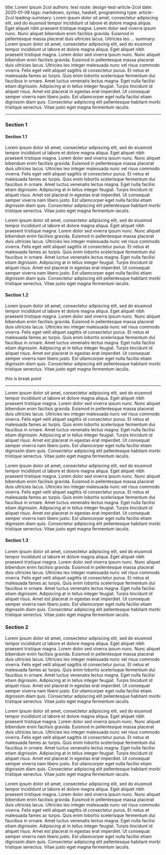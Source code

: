 title: Lorem ipsum 2col
authors: test
route: design-test-article-2col
date: 2020-01-08
tags: markdown, syntax, haskell, programming
type: article-2col
leading-summary: Lorem ipsum dolor sit amet, consectetur adipiscing elit, sed do eiusmod tempor incididunt ut labore et dolore magna aliqua. Eget aliquet nibh praesent tristique magna. Lorem dolor sed viverra ipsum nunc. Nunc aliquet bibendum enim facilisis gravida. Euismod in pellentesque massa placerat duis ultricies lacus. Ultricies leo ...
summary: Lorem ipsum dolor sit amet, consectetur adipiscing elit, sed do eiusmod tempor incididunt ut labore et dolore magna aliqua. Eget aliquet nibh praesent tristique magna. Lorem dolor sed viverra ipsum nunc. Nunc aliquet bibendum enim facilisis gravida. Euismod in pellentesque massa placerat duis ultricies lacus. Ultricies leo integer malesuada nunc vel risus commodo viverra. Felis eget velit aliquet sagittis id consectetur purus. Et netus et malesuada fames ac turpis. Quis enim lobortis scelerisque fermentum dui faucibus in ornare. Amet luctus venenatis lectus magna. Eget nulla facilisi etiam dignissim. Adipiscing at in tellus integer feugiat. Turpis tincidunt id aliquet risus. Amet est placerat in egestas erat imperdiet. Ut consequat semper viverra nam libero justo. Est ullamcorper eget nulla facilisi etiam dignissim diam quis. Consectetur adipiscing elit pellentesque habitant morbi tristique senectus. Vitae justo eget magna fermentum iaculis.

---

### Section 1
#### Section 1.1
Lorem ipsum dolor sit amet, consectetur adipiscing elit, sed do eiusmod tempor incididunt ut labore et dolore magna aliqua. Eget aliquet nibh praesent tristique magna. Lorem dolor sed viverra ipsum nunc. Nunc aliquet bibendum enim facilisis gravida. Euismod in pellentesque massa placerat duis ultricies lacus. Ultricies leo integer malesuada nunc vel risus commodo viverra. Felis eget velit aliquet sagittis id consectetur purus. Et netus et malesuada fames ac turpis. Quis enim lobortis scelerisque fermentum dui faucibus in ornare. Amet luctus venenatis lectus magna. Eget nulla facilisi etiam dignissim. Adipiscing at in tellus integer feugiat. Turpis tincidunt id aliquet risus. Amet est placerat in egestas erat imperdiet. Ut consequat semper viverra nam libero justo. Est ullamcorper eget nulla facilisi etiam dignissim diam quis. Consectetur adipiscing elit pellentesque habitant morbi tristique senectus. Vitae justo eget magna fermentum iaculis.

Lorem ipsum dolor sit amet, consectetur adipiscing elit, sed do eiusmod tempor incididunt ut labore et dolore magna aliqua. Eget aliquet nibh praesent tristique magna. Lorem dolor sed viverra ipsum nunc. Nunc aliquet bibendum enim facilisis gravida. Euismod in pellentesque massa placerat duis ultricies lacus. Ultricies leo integer malesuada nunc vel risus commodo viverra. Felis eget velit aliquet sagittis id consectetur purus. Et netus et malesuada fames ac turpis. Quis enim lobortis scelerisque fermentum dui faucibus in ornare. Amet luctus venenatis lectus magna. Eget nulla facilisi etiam dignissim. Adipiscing at in tellus integer feugiat. Turpis tincidunt id aliquet risus. Amet est placerat in egestas erat imperdiet. Ut consequat semper viverra nam libero justo. Est ullamcorper eget nulla facilisi etiam dignissim diam quis. Consectetur adipiscing elit pellentesque habitant morbi tristique senectus. Vitae justo eget magna fermentum iaculis.

#### Section 1.2

Lorem ipsum dolor sit amet, consectetur adipiscing elit, sed do eiusmod tempor incididunt ut labore et dolore magna aliqua. Eget aliquet nibh praesent tristique magna. Lorem dolor sed viverra ipsum nunc. Nunc aliquet bibendum enim facilisis gravida. Euismod in pellentesque massa placerat duis ultricies lacus. Ultricies leo integer malesuada nunc vel risus commodo viverra. Felis eget velit aliquet sagittis id consectetur purus. Et netus et malesuada fames ac turpis. Quis enim lobortis scelerisque fermentum dui faucibus in ornare. Amet luctus venenatis lectus magna. Eget nulla facilisi etiam dignissim. Adipiscing at in tellus integer feugiat. Turpis tincidunt id aliquet risus. Amet est placerat in egestas erat imperdiet. Ut consequat semper viverra nam libero justo. Est ullamcorper eget nulla facilisi etiam dignissim diam quis. Consectetur adipiscing elit pellentesque habitant morbi tristique senectus. Vitae justo eget magna fermentum iaculis.

this is break point

---

Lorem ipsum dolor sit amet, consectetur adipiscing elit, sed do eiusmod tempor incididunt ut labore et dolore magna aliqua. Eget aliquet nibh praesent tristique magna. Lorem dolor sed viverra ipsum nunc. Nunc aliquet bibendum enim facilisis gravida. Euismod in pellentesque massa placerat duis ultricies lacus. Ultricies leo integer malesuada nunc vel risus commodo viverra. Felis eget velit aliquet sagittis id consectetur purus. Et netus et malesuada fames ac turpis. Quis enim lobortis scelerisque fermentum dui faucibus in ornare. Amet luctus venenatis lectus magna. Eget nulla facilisi etiam dignissim. Adipiscing at in tellus integer feugiat. Turpis tincidunt id aliquet risus. Amet est placerat in egestas erat imperdiet. Ut consequat semper viverra nam libero justo. Est ullamcorper eget nulla facilisi etiam dignissim diam quis. Consectetur adipiscing elit pellentesque habitant morbi tristique senectus. Vitae justo eget magna fermentum iaculis.

Lorem ipsum dolor sit amet, consectetur adipiscing elit, sed do eiusmod tempor incididunt ut labore et dolore magna aliqua. Eget aliquet nibh praesent tristique magna. Lorem dolor sed viverra ipsum nunc. Nunc aliquet bibendum enim facilisis gravida. Euismod in pellentesque massa placerat duis ultricies lacus. Ultricies leo integer malesuada nunc vel risus commodo viverra. Felis eget velit aliquet sagittis id consectetur purus. Et netus et malesuada fames ac turpis. Quis enim lobortis scelerisque fermentum dui faucibus in ornare. Amet luctus venenatis lectus magna. Eget nulla facilisi etiam dignissim. Adipiscing at in tellus integer feugiat. Turpis tincidunt id aliquet risus. Amet est placerat in egestas erat imperdiet. Ut consequat semper viverra nam libero justo. Est ullamcorper eget nulla facilisi etiam dignissim diam quis. Consectetur adipiscing elit pellentesque habitant morbi tristique senectus. Vitae justo eget magna fermentum iaculis.

#### Section 1.3

Lorem ipsum dolor sit amet, consectetur adipiscing elit, sed do eiusmod tempor incididunt ut labore et dolore magna aliqua. Eget aliquet nibh praesent tristique magna. Lorem dolor sed viverra ipsum nunc. Nunc aliquet bibendum enim facilisis gravida. Euismod in pellentesque massa placerat duis ultricies lacus. Ultricies leo integer malesuada nunc vel risus commodo viverra. Felis eget velit aliquet sagittis id consectetur purus. Et netus et malesuada fames ac turpis. Quis enim lobortis scelerisque fermentum dui faucibus in ornare. Amet luctus venenatis lectus magna. Eget nulla facilisi etiam dignissim. Adipiscing at in tellus integer feugiat. Turpis tincidunt id aliquet risus. Amet est placerat in egestas erat imperdiet. Ut consequat semper viverra nam libero justo. Est ullamcorper eget nulla facilisi etiam dignissim diam quis. Consectetur adipiscing elit pellentesque habitant morbi tristique senectus. Vitae justo eget magna fermentum iaculis.

### Section 2

Lorem ipsum dolor sit amet, consectetur adipiscing elit, sed do eiusmod tempor incididunt ut labore et dolore magna aliqua. Eget aliquet nibh praesent tristique magna. Lorem dolor sed viverra ipsum nunc. Nunc aliquet bibendum enim facilisis gravida. Euismod in pellentesque massa placerat duis ultricies lacus. Ultricies leo integer malesuada nunc vel risus commodo viverra. Felis eget velit aliquet sagittis id consectetur purus. Et netus et malesuada fames ac turpis. Quis enim lobortis scelerisque fermentum dui faucibus in ornare. Amet luctus venenatis lectus magna. Eget nulla facilisi etiam dignissim. Adipiscing at in tellus integer feugiat. Turpis tincidunt id aliquet risus. Amet est placerat in egestas erat imperdiet. Ut consequat semper viverra nam libero justo. Est ullamcorper eget nulla facilisi etiam dignissim diam quis. Consectetur adipiscing elit pellentesque habitant morbi tristique senectus. Vitae justo eget magna fermentum iaculis.

Lorem ipsum dolor sit amet, consectetur adipiscing elit, sed do eiusmod tempor incididunt ut labore et dolore magna aliqua. Eget aliquet nibh praesent tristique magna. Lorem dolor sed viverra ipsum nunc. Nunc aliquet bibendum enim facilisis gravida. Euismod in pellentesque massa placerat duis ultricies lacus. Ultricies leo integer malesuada nunc vel risus commodo viverra. Felis eget velit aliquet sagittis id consectetur purus. Et netus et malesuada fames ac turpis. Quis enim lobortis scelerisque fermentum dui faucibus in ornare. Amet luctus venenatis lectus magna. Eget nulla facilisi etiam dignissim. Adipiscing at in tellus integer feugiat. Turpis tincidunt id aliquet risus. Amet est placerat in egestas erat imperdiet. Ut consequat semper viverra nam libero justo. Est ullamcorper eget nulla facilisi etiam dignissim diam quis. Consectetur adipiscing elit pellentesque habitant morbi tristique senectus. Vitae justo eget magna fermentum iaculis.

Lorem ipsum dolor sit amet, consectetur adipiscing elit, sed do eiusmod tempor incididunt ut labore et dolore magna aliqua. Eget aliquet nibh praesent tristique magna. Lorem dolor sed viverra ipsum nunc. Nunc aliquet bibendum enim facilisis gravida. Euismod in pellentesque massa placerat duis ultricies lacus. Ultricies leo integer malesuada nunc vel risus commodo viverra. Felis eget velit aliquet sagittis id consectetur purus. Et netus et malesuada fames ac turpis. Quis enim lobortis scelerisque fermentum dui faucibus in ornare. Amet luctus venenatis lectus magna. Eget nulla facilisi etiam dignissim. Adipiscing at in tellus integer feugiat. Turpis tincidunt id aliquet risus. Amet est placerat in egestas erat imperdiet. Ut consequat semper viverra nam libero justo. Est ullamcorper eget nulla facilisi etiam dignissim diam quis. Consectetur adipiscing elit pellentesque habitant morbi tristique senectus. Vitae justo eget magna fermentum iaculis.


